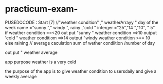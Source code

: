 # practicum-exam-
PUSEDOCODE :
Start [7]
//"weather condition" ," weatherArrayy " day of the week 
name  ="sunny "," windy ", rainy ,"cold "
interger ="25","14 ","10", " 5"
if 
weather condition ==<20
out put "sunny " 
weather condition ==>10
output  'cold "
weather conditiom ==>14
output "windy 
weather condition  >==  10 
else raining 
 // average caculation 
 sum of wether condiition  /number of day 

 out put " weather average 


 app purpose 
 weather is a very cold 

 the purpose of the app is to give weather condition to usersdaily and give a weekly average 
 

